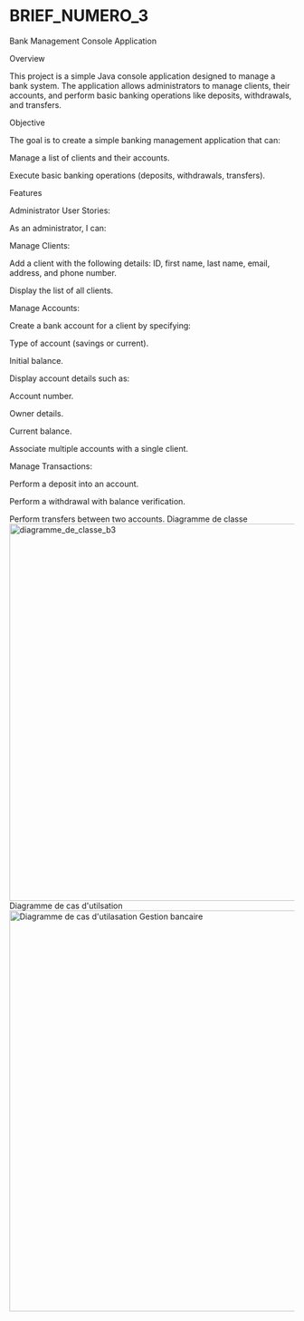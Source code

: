 # BRIEF_NUMERO_3
Bank Management Console Application

Overview

This project is a simple Java console application designed to manage a bank system. The application allows administrators to manage clients, their accounts, and perform basic banking operations like deposits, withdrawals, and transfers.

Objective

The goal is to create a simple banking management application that can:

Manage a list of clients and their accounts.

Execute basic banking operations (deposits, withdrawals, transfers).

Features

Administrator User Stories:

As an administrator, I can:

Manage Clients:

Add a client with the following details: ID, first name, last name, email, address, and phone number.

Display the list of all clients.

Manage Accounts:

Create a bank account for a client by specifying:

Type of account (savings or current).

Initial balance.

Display account details such as:

Account number.

Owner details.

Current balance.

Associate multiple accounts with a single client.

Manage Transactions:

Perform a deposit into an account.

Perform a withdrawal with balance verification.

Perform transfers between two accounts.
Diagramme de classe
<img width="665" alt="diagramme_de_classe_b3" src="https://github.com/user-attachments/assets/c0cff0ce-b089-41d6-8ac8-dc96f46bbc6f" />
Diagramme de cas d'utilsation
<img width="707" alt="Diagramme de cas d'utilasation Gestion bancaire" src="https://github.com/user-attachments/assets/b86007dc-db29-468b-9527-c46b68f50fb1" />

